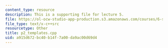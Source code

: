 ```yaml
---
content_type: resource
description: This is a supporting file for lecture 5.
file: https://ol-ocw-studio-app-production.s3.amazonaws.com/courses/6-s096-introduction-to-c-and-c-january-iap-2013/a915d672bc40b14f7a00da9ac00d69d4_p2_templates.cpp
file_type: text/x-c++src
resourcetype: Other
title: p2_templates.cpp
uid: a915d672-bc40-b14f-7a00-da9ac00d69d4
---
```

